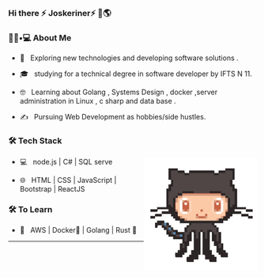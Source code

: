 ### Hi there ⚡ Joskeriner⚡ 👋🌎

<!--
**Joskeiner/joskeiner** is a ✨ _special_ ✨ repository because its `README.md` (this file) appears on your GitHub profile.

Here are some ideas to get you started:

- 🔭 I’m currently working on ...
- 🌱 I’m currently learning ...
- 👯 I’m looking to collaborate on ...
- 🤔 I’m looking for help with ...
- 💬 Ask me about ...
- 📫 How to reach me: ...
- 😄 Pronouns: ...
- ⚡ Fun fact: ...
-->
<h3> 👨🏻•💻 About Me </h3>



- 🤔 &nbsp; Exploring new technologies and developing software solutions .

- 🎓 &nbsp; studying for a technical degree in software developer by IFTS N 11.

- 🤓 &nbsp; Learning about Golang , Systems Design , docker ,server administration in Linux , c sharp and data base .

- ✍️ &nbsp; Pursuing Web Development as hobbies/side hustles.



<h3>🛠 Tech Stack</h3>

<img align='right' src="https://raw.githubusercontent.com/iCharlesZ/FigureBed/master/img/octocat.gif" width="230">

- 💻 &nbsp; node.js | C# | SQL serve 

- 🌐 &nbsp; HTML | CSS | JavaScript | Bootstrap | ReactJS

<!--

- 🛢 &nbsp; MySQL | MongoDB

- 🔧 &nbsp; Git | Markdown | Selenium | Tidyverse

- 🖥 &nbsp; Illustrator| Photoshop | InDesign

-->



<h3>🛠 To Learn</h3>

- 🔧 &nbsp; AWS | Docker🐳 | Golang | Rust 🦀

<hr>



<br/><br/>

